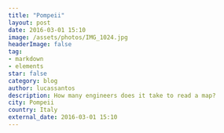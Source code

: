 ```yaml
---
title: "Pompeii"
layout: post
date: 2016-03-01 15:10
image: /assets/photos/IMG_1024.jpg
headerImage: false
tag:
- markdown
- elements
star: false
category: blog
author: lucassantos
description: How many engineers does it take to read a map?
city: Pompeii
country: Italy
external_date: 2016-03-01 15:10
---
```

